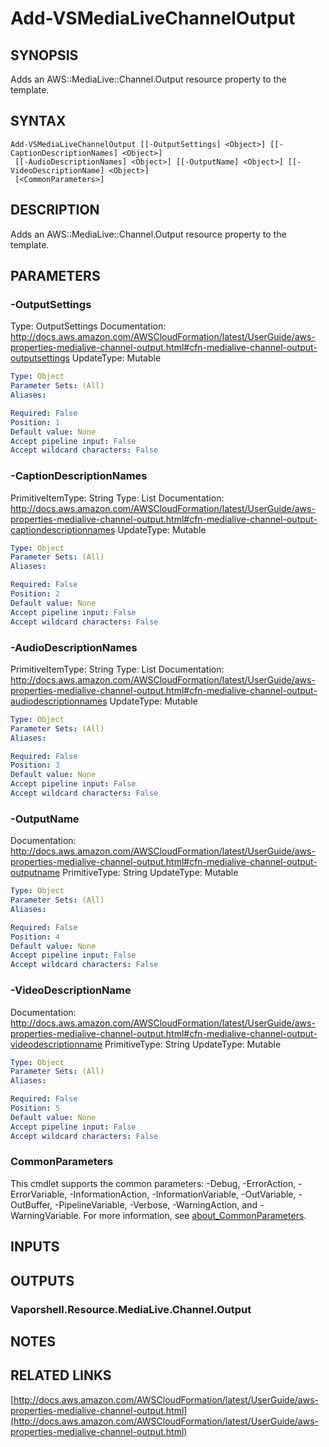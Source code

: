 # Add-VSMediaLiveChannelOutput

## SYNOPSIS
Adds an AWS::MediaLive::Channel.Output resource property to the template.

## SYNTAX

```
Add-VSMediaLiveChannelOutput [[-OutputSettings] <Object>] [[-CaptionDescriptionNames] <Object>]
 [[-AudioDescriptionNames] <Object>] [[-OutputName] <Object>] [[-VideoDescriptionName] <Object>]
 [<CommonParameters>]
```

## DESCRIPTION
Adds an AWS::MediaLive::Channel.Output resource property to the template.

## PARAMETERS

### -OutputSettings
Type: OutputSettings
Documentation: http://docs.aws.amazon.com/AWSCloudFormation/latest/UserGuide/aws-properties-medialive-channel-output.html#cfn-medialive-channel-output-outputsettings
UpdateType: Mutable

```yaml
Type: Object
Parameter Sets: (All)
Aliases:

Required: False
Position: 1
Default value: None
Accept pipeline input: False
Accept wildcard characters: False
```

### -CaptionDescriptionNames
PrimitiveItemType: String
Type: List
Documentation: http://docs.aws.amazon.com/AWSCloudFormation/latest/UserGuide/aws-properties-medialive-channel-output.html#cfn-medialive-channel-output-captiondescriptionnames
UpdateType: Mutable

```yaml
Type: Object
Parameter Sets: (All)
Aliases:

Required: False
Position: 2
Default value: None
Accept pipeline input: False
Accept wildcard characters: False
```

### -AudioDescriptionNames
PrimitiveItemType: String
Type: List
Documentation: http://docs.aws.amazon.com/AWSCloudFormation/latest/UserGuide/aws-properties-medialive-channel-output.html#cfn-medialive-channel-output-audiodescriptionnames
UpdateType: Mutable

```yaml
Type: Object
Parameter Sets: (All)
Aliases:

Required: False
Position: 3
Default value: None
Accept pipeline input: False
Accept wildcard characters: False
```

### -OutputName
Documentation: http://docs.aws.amazon.com/AWSCloudFormation/latest/UserGuide/aws-properties-medialive-channel-output.html#cfn-medialive-channel-output-outputname
PrimitiveType: String
UpdateType: Mutable

```yaml
Type: Object
Parameter Sets: (All)
Aliases:

Required: False
Position: 4
Default value: None
Accept pipeline input: False
Accept wildcard characters: False
```

### -VideoDescriptionName
Documentation: http://docs.aws.amazon.com/AWSCloudFormation/latest/UserGuide/aws-properties-medialive-channel-output.html#cfn-medialive-channel-output-videodescriptionname
PrimitiveType: String
UpdateType: Mutable

```yaml
Type: Object
Parameter Sets: (All)
Aliases:

Required: False
Position: 5
Default value: None
Accept pipeline input: False
Accept wildcard characters: False
```

### CommonParameters
This cmdlet supports the common parameters: -Debug, -ErrorAction, -ErrorVariable, -InformationAction, -InformationVariable, -OutVariable, -OutBuffer, -PipelineVariable, -Verbose, -WarningAction, and -WarningVariable. For more information, see [about_CommonParameters](http://go.microsoft.com/fwlink/?LinkID=113216).

## INPUTS

## OUTPUTS

### Vaporshell.Resource.MediaLive.Channel.Output
## NOTES

## RELATED LINKS

[http://docs.aws.amazon.com/AWSCloudFormation/latest/UserGuide/aws-properties-medialive-channel-output.html](http://docs.aws.amazon.com/AWSCloudFormation/latest/UserGuide/aws-properties-medialive-channel-output.html)

